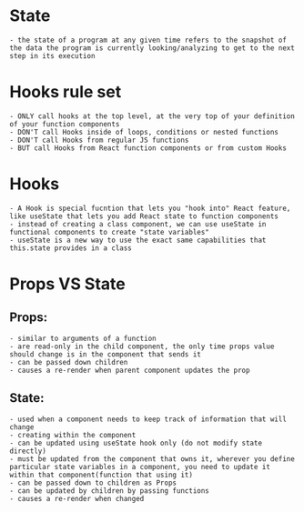 # State
    - the state of a program at any given time refers to the snapshot of the data the program is currently looking/analyzing to get to the next step in its execution

# Hooks rule set
    - ONLY call hooks at the top level, at the very top of your definition of your function components
    - DON'T call Hooks inside of loops, conditions or nested functions
    - DON'T call Hooks from regular JS functions 
    - BUT call Hooks from React function components or from custom Hooks

# Hooks
    - A Hook is special fucntion that lets you "hook into" React feature, like useState that lets you add React state to function components
    - instead of creating a class component, we can use useState in functional components to create "state variables" 
    - useState is a new way to use the exact same capabilities that this.state provides in a class

# Props VS State
## Props:
    - similar to arguments of a function
    - are read-only in the child component, the only time props value should change is in the component that sends it
    - can be passed down children
    - causes a re-render when parent component updates the prop

## State:
    - used when a component needs to keep track of information that will change
    - creating within the component
    - can be updated using useState hook only (do not modify state directly)
    - must be updated from the component that owns it, wherever you define particular state variables in a component, you need to update it within that component(function that using it)
    - can be passed down to children as Props
    - can be updated by children by passing functions
    - causes a re-render when changed